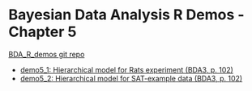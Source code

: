 # Bayesian Data Analysis R Demos - Chapter 5

[BDA_R_demos git repo](https://github.com/avehtari/BDA_R_demos/)

- [demo5_1: Hierarchical model for Rats experiment (BDA3, p. 102)](http://avehtari.github.io/BDA_R_demos/demos_ch5/demo5_1.html)
- [demo5_2: Hierarchical model for SAT-example data (BDA3, p. 102)](http://avehtari.github.io/BDA_R_demos/demos_ch5/demo5_2.html)
